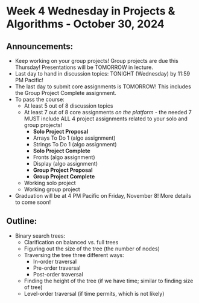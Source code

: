 # Week 4 Wednesday in Projects & Algorithms - October 30, 2024

## Announcements:
- Keep working on your group projects!  Group projects are due this Thursday!  Presentations will be TOMORROW in lecture.
- Last day to hand in discussion topics: TONIGHT (Wednesday) by 11:59 PM Pacific!
- The last day to submit core assignments is TOMORROW!  This includes the Group Project Complete assignment.
- To pass the course:
    - At least 5 out of 8 discussion topics
    - At least 7 out of 8 core assignments *on the platform* - the needed 7 MUST include ALL 4 project assignments related to your solo and group projects!
        - **Solo Project Proposal**
        - Arrays To Do 1 (algo assignment)
        - Strings To Do 1 (algo assignment)
        - **Solo Project Complete**
        - Fronts (algo assignment)
        - Display (algo assignment)
        - **Group Project Proposal**
        - **Group Project Complete**
    - Working solo project
    - Working group project
- Graduation will be at 4 PM Pacific on Friday, November 8!  More details to come soon!

## Outline:
- Binary search trees:
    - Clarification on balanced vs. full trees
    - Figuring out the size of the tree (the number of nodes)
    - Traversing the tree three different ways:
        - In-order traversal
        - Pre-order traversal
        - Post-order traversal
    - Finding the height of the tree (if we have time; similar to finding size of tree)
    - Level-order traversal (if time permits, which is not likely)